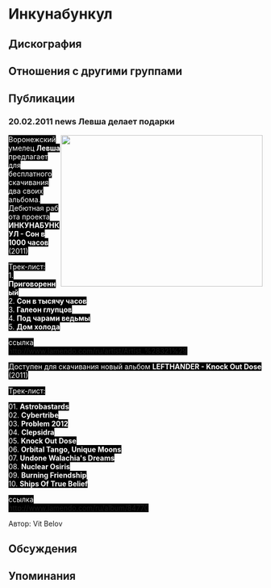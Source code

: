# Инкунабункул



## Дискография


## Отношения с другими группами


## Публикации

### 20.02.2011 news Левша делает подарки

<P><FONT style="BACKGROUND-COLOR: #000000" color=#ffffff><IMG height=300 alt="" hspace=0 src="/images/news_rus/2011.02/18681.jpg" width=400 align=right border=0>Воронежский умелец <STRONG>Левша</STRONG> предлагает для бесплатного скачивания два своих альбома. Дебютная&nbsp;работа проекта <STRONG>ИНКУНАБУНКУЛ - Сон в 1000 часов</STRONG> (2011)</FONT></P>
<P><FONT style="BACKGROUND-COLOR: #000000" color=#ffffff>Трек-лист:<BR>1. <STRONG>Приговоренный<BR></STRONG>2. <STRONG>Сон в тысячу часов</STRONG><BR>3. <STRONG>Галеон глупцов</STRONG><BR>4. <STRONG>Под чарами ведьмы</STRONG><BR>5. <STRONG>Дом холода</STRONG></FONT></P>
<P><FONT style="BACKGROUND-COLOR: #000000" color=#ffffff>ссылка<BR><A href="http://www.jamendo.com/ru/artist/Artist_%28321%29">http://www.jamendo.com/ru/artist/Artist_%28321%29</A></FONT></P>
<P><FONT style="BACKGROUND-COLOR: #000000" color=#ffffff>Доступен для скачивания новый альбом <STRONG>LEFTHANDER - Knock Out Dose</STRONG> (2011)</FONT></P>
<P><FONT style="BACKGROUND-COLOR: #000000" color=#ffffff>Трек-лист:</FONT></P>
<P><FONT style="BACKGROUND-COLOR: #000000" color=#ffffff>01. <STRONG>Astrobastards<BR></STRONG>02. <STRONG>Cybertribe<BR></STRONG>03. <STRONG>Problem 2012</STRONG><BR>04. <STRONG>Clepsidra<BR></STRONG>05. <STRONG>Knock Out Dose</STRONG><BR>06. <STRONG>Orbital Tango, Unique Moons</STRONG><BR>07. <STRONG>Undone Walachia's Dreams</STRONG><BR>08. <STRONG>Nuclear Osiris<BR></STRONG>09. <STRONG>Burning Friendship</STRONG><BR>10. <STRONG>Ships Of True Belief</STRONG></FONT></P>
<P><FONT style="BACKGROUND-COLOR: #000000" color=#ffffff>ссылка<BR><A href="http://www.jamendo.com/ru/album/84770">http://www.jamendo.com/ru/album/84770</A><BR></P></FONT>
Автор: Vit Belov


## Обсуждения


## Упоминания

